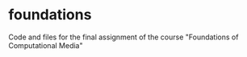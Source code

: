 # foundations
Code and files for the final assignment of the course "Foundations of Computational Media"
